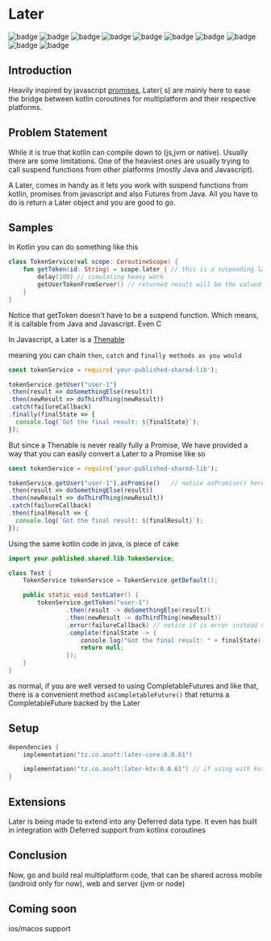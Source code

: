 # Later

![badge][badge-maven] ![badge][badge-mpp] ![badge][badge-linux] ![badge][badge-macos] ![badge][badge-android] ![badge][badge-ios] ![badge][badge-watchos] ![badge][badge-tvos] ![badge][badge-js] ![badge][badge-jvm]

## Introduction

Heavily inspired by
javascript [promises](https://developer.mozilla.org/en-US/docs/Web/JavaScript/Reference/Global_Objects/Promise), Later(
s) are mainly here to ease the bridge between kotlin coroutines for multiplatform and their respective platforms.

## Problem Statement

While it is true that kotlin can compile down to (js,jvm or native). Usually there are some limitations. One of the
heaviest ones are usually trying to call suspend functions from other platforms (mostly Java and Javascript).

A Later, comes in handy as it lets you work with suspend functions from kotlin, promises from javascript and also
Futures from Java. All you have to do is return a Later object and you are good to go.

## Samples

In Kotlin you can do something like this

```kotlin
class TokenService(val scope: CoroutineScope) {
    fun getToken(id: String) = scope.later { // this is a suspending labda
        delay(100) // simulating heavy work
        getUserTokenFromServer() // returned result will be the valued that will be Later delivered to you upon completion
    }
}
```

Notice that getToken doesn't have to be a suspend function. Which means, it is callable from Java and Javascript. Even C

In Javascript, a Later is
a [Thenable](https://developer.mozilla.org/en-US/docs/Web/JavaScript/Reference/Global_Objects/Promise/resolve#Resolving_thenables_and_throwing_Errors)

meaning you can chain `then`, `catch` and `finally methods as you would`

```javascript
const tokenService = require('your-published-shared-lib');

tokenService.getUser("user-1")
.then(result => doSomethingElse(result))
.then(newResult => doThirdThing(newResult))
.catch(failureCallback)
.finally(finalState => {
  console.log(`Got the final result: ${finalState}`);
});
```

But since a Thenable is never really fully a Promise, We have provided a way that you can easily convert a Later to a
Promise like so

```javascript
const tokenService = require('your-published-shared-lib');

tokenService.getUser("user-1").asPromise()   // notice asPromise() here
.then(result => doSomethingElse(result))
.then(newResult => doThirdThing(newResult))
.catch(failureCallback)
.then(finalResult => {
  console.log(`Got the final result: ${finalResult}`);
});
```

Using the same kotlin code in java, is piece of cake

```java
import your.published.shared.lib.TokenService;

class Test {
    TokenService tokenService = TokenService.getDefault();

    public static void testLater() {
        tokenService.getToken("user-1")
                .then(result -> doSomethingElse(result))
                .then(newResult -> doThirdThing(newResult))
                .error(failureCallback) // notice it is error instead of catch (catch is a reserved keyword in java)
                .complete(finalState -> {
                    console.log("Got the final result: " + finalState);
                    return null;
                });
    }
}
``` 

as normal, if you are well versed to using CompletableFutures and like that, there is a convenient
method `asCompletableFuture()`
that returns a CompletableFuture backed by the Later

## Setup

```kotlin
dependencies {
    implementation("tz.co.asoft:later-core:0.0.61")

    implementation("tz.co.asoft:later-ktx:0.0.61") // if using with kotlinx coroutines
}
```

## Extensions

Later is being made to extend into any Deferred data type. It even has built in integration with Deferred support from
kotlinx coroutines

## Conclusion

Now, go and build real multiplatform code, that can be shared across mobile (android only for now), web and server (jvm
or node)

## Coming soon

ios/macos support

[badge-maven]: https://img.shields.io/maven-central/v/tz.co.asoft/later-core/0.0.61?style=flat

[badge-mpp]: https://img.shields.io/badge/kotlin-multiplatform-blue?style=flat

[badge-macos]: http://img.shields.io/badge/platform-macos-silver.svg?style=flat

[badge-linux]: http://img.shields.io/badge/platform-linux-green.svg?style=flat

[badge-android]: http://img.shields.io/badge/platform-android-brightgreen.svg?style=flat

[badge-jvm]: http://img.shields.io/badge/platform-jvm-orange.svg?style=flat

[badge-ios]: http://img.shields.io/badge/platform-ios-silver.svg?style=flat

[badge-tvos]: http://img.shields.io/badge/platform-tvos-silver.svg?style=flat

[badge-watchos]: http://img.shields.io/badge/platform-watchos-silver.svg?style=flat

[badge-js]: http://img.shields.io/badge/platform-js-yellow.svg?style=flat
